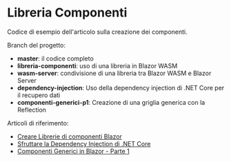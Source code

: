 # Libreria Componenti

Codice di esempio dell'articolo sulla creazione dei componenti.

Branch del progetto:

* **master**: il codice completo
* **libreria-componenti**: uso di una libreria in Blazor WASM
* **wasm-server**: condivisione di una libreria tra Blazor WASM e Blazor Server
* **dependency-injection**: Uso della dependency injection di .NET Core per il recupero dati
* **componenti-generici-p1**: Creazione di una griglia generica con la Reflection

Articoli di riferimento: 

* [Creare Librerie di componenti Blazor](https://blazordev.it/blazor/advanced/2020/05/03/creare-una-libreria-di-componenti.html)
* [Sfruttare la Dependency Injection di .NET Core](https://blazordev.it/blazor/advanced/2020/05/10/dependency-injection-net-core.html)
* [Componenti Generici in Blazor - Parte 1](https://blazordev.it/blazor/advanced/2020/05/17/componenti-blazor-generici-p1.html)
